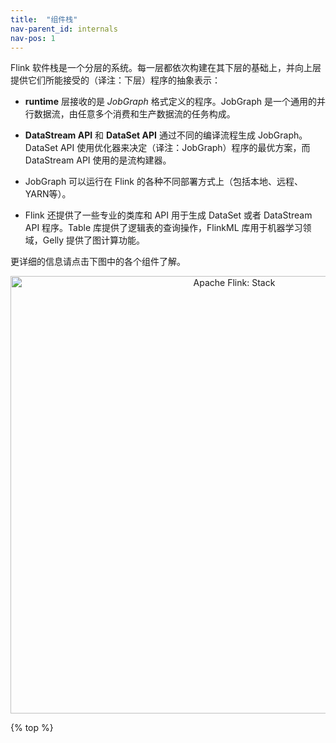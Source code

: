 ```yaml
---
title:  "组件栈"
nav-parent_id: internals
nav-pos: 1
---
```

<!--
Licensed to the Apache Software Foundation (ASF) under one
or more contributor license agreements.  See the NOTICE file
distributed with this work for additional information
regarding copyright ownership.  The ASF licenses this file
to you under the Apache License, Version 2.0 (the
"License"); you may not use this file except in compliance
with the License.  You may obtain a copy of the License at

  http://www.apache.org/licenses/LICENSE-2.0

Unless required by applicable law or agreed to in writing,
software distributed under the License is distributed on an
"AS IS" BASIS, WITHOUT WARRANTIES OR CONDITIONS OF ANY
KIND, either express or implied.  See the License for the
specific language governing permissions and limitations
under the License.
-->

Flink 软件栈是一个分层的系统。每一层都依次构建在其下层的基础上，并向上层提供它们所能接受的（译注：下层）程序的抽象表示：

- **runtime** 层接收的是 *JobGraph* 格式定义的程序。JobGraph 是一个通用的并行数据流，由任意多个消费和生产数据流的任务构成。

- **DataStream API** 和 **DataSet API** 通过不同的编译流程生成 JobGraph。DataSet API 使用优化器来决定（译注：JobGraph）程序的最优方案，而 DataStream API 使用的是流构建器。

- JobGraph 可以运行在 Flink 的各种不同部署方式上（包括本地、远程、YARN等）。

- Flink 还提供了一些专业的类库和 API 用于生成 DataSet 或者 DataStream API 程序。Table 库提供了逻辑表的查询操作，FlinkML 库用于机器学习领域，Gelly 提供了图计算功能。

更详细的信息请点击下图中的各个组件了解。

<center>
  <img src="{{ site.baseurl }}/fig/stack.png" width="700px" alt="Apache Flink: Stack" usemap="#overview-stack">
</center>

<map name="overview-stack">
<area id="lib-datastream-cep" title="CEP: Complex Event Processing" href="{{ site.baseurl }}/dev/libs/cep.html" shape="rect" coords="63,0,143,177" />
<area id="lib-datastream-table" title="Table: Relational DataStreams" href="{{ site.baseurl }}/dev/table_api.html" shape="rect" coords="143,0,223,177" />
<area id="lib-dataset-ml" title="FlinkML: Machine Learning" href="{{ site.baseurl }}/dev/libs/ml/index.html" shape="rect" coords="382,2,462,176" />
<area id="lib-dataset-gelly" title="Gelly: Graph Processing" href="{{ site.baseurl }}/dev/libs/gelly/index.html" shape="rect" coords="461,0,541,177" />
<area id="lib-dataset-table" title="Table API and SQL" href="{{ site.baseurl }}/dev/table_api.html" shape="rect" coords="544,0,624,177" />
<area id="datastream" title="DataStream API" href="{{ site.baseurl }}/dev/datastream_api.html" shape="rect" coords="64,177,379,255" />
<area id="dataset" title="DataSet API" href="{{ site.baseurl }}/dev/batch/index.html" shape="rect" coords="382,177,697,255" />
<area id="runtime" title="Runtime" href="{{ site.baseurl }}/concepts/runtime.html" shape="rect" coords="63,257,700,335" />
<area id="local" title="Local" href="{{ site.baseurl }}/quickstart/setup_quickstart.html" shape="rect" coords="62,337,275,414" />
<area id="cluster" title="Cluster" href="{{ site.baseurl }}/ops/deployment/cluster_setup.html" shape="rect" coords="273,336,486,413" />
<area id="cloud" title="Cloud" href="{{ site.baseurl }}/ops/deployment/gce_setup.html" shape="rect" coords="485,336,700,414" />
</map>

{% top %}
